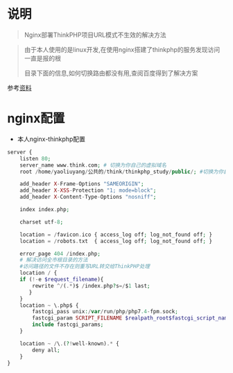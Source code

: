 # 说明

> Nginx部署ThinkPHP项目URL模式不生效的解决方法

> 由于本人使用的是linux开发,在使用nginx搭建了thinkphp的服务发现访问一直是报的根
>
> 目录下面的信息,如何切换路由都没有用,查阅百度得到了解决方案

参考[资料](https://www.cnblogs.com/jianzhaojing/articles/11336544.html)



# nginx配置

- 本人nginx-thinkphp配置

```php
server {
    listen 80;
    server_name www.think.com; # 切换为你自己的虚拟域名
    root /home/yaoliuyang/公共的/think/thinkphp_study/public/; #切换为你自己的项目目录

    add_header X-Frame-Options "SAMEORIGIN";
    add_header X-XSS-Protection "1; mode=block";
    add_header X-Content-Type-Options "nosniff";

    index index.php;

    charset utf-8;

    location = /favicon.ico { access_log off; log_not_found off; }
    location = /robots.txt  { access_log off; log_not_found off; }

    error_page 404 /index.php;
    # 解决访问全市根目录的方法
    #访问路径的文件不存在则重写URL转交给ThinkPHP处理
    location / {
    if (!-e $request_filename){
        rewrite ^/(.*)$ /index.php?s=/$1 last;
       }
    }
    location ~ \.php$ {
        fastcgi_pass unix:/var/run/php/php7.4-fpm.sock;
        fastcgi_param SCRIPT_FILENAME $realpath_root$fastcgi_script_name;
        include fastcgi_params;
    }

    location ~ /\.(?!well-known).* {
        deny all;
    }
}

```


